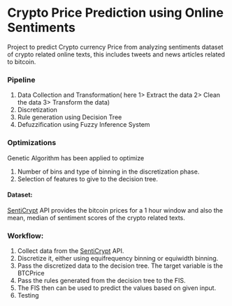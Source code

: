 # Crypto Price Prediction using Online Sentiments

Project to predict Crypto currency Price from analyzing sentiments dataset of crypto related online texts, this includes tweets and news articles related to bitcoin.

### Pipeline
1. Data Collection and Transformation( here 1> Extract the data   2> Clean the data  3> Transform the data)
2. Discretization
3. Rule generation using Decision Tree
4. Defuzzification using Fuzzy Inference System

### Optimizations
Genetic Algorithm has been applied to optimize
  1. Number of bins and type of binning in the discretization phase.
  2. Selection of features to give to the decision tree. 
  
#### Dataset:
[SentiCrypt](https://senticrypt.com/) API provides the bitcoin prices for a 1 hour window and also the mean, median of sentiment scores of the crypto related texts.

### Workflow:
1. Collect data from the [SentiCrypt](https://senticrypt.com/) API. 
2. Discretize it, either using equifrequency binning or equiwidth binning.
3. Pass the discretized data to the decision tree. The target variable is the BTCPrice
4. Pass the rules generated from the decision tree to the FIS.
5. The FIS then can be used to predict the values based on given input. 
6. Testing
